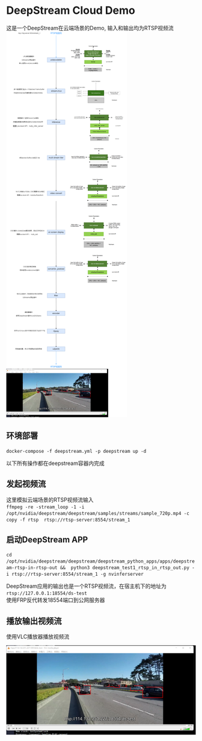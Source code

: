 # DeepStream Cloud Demo
这是一个DeepStream在云端场景的Demo, 输入和输出均为RTSP视频流
![2.png](2.png)


## 环境部署
`docker-compose -f deepstream.yml -p deepstream up -d`  

以下所有操作都在deepstream容器内完成


## 发起视频流
这里模拟云端场景的RTSP视频流输入  
`ffmpeg -re -stream_loop -1 -i /opt/nvidia/deepstream/deepstream/samples/streams/sample_720p.mp4 -c copy -f rtsp 
 rtsp://rtsp-server:8554/stream_1`


## 启动DeepStream APP
`cd /opt/nvidia/deepstream/deepstream/deepstream_python_apps/apps/deepstream-rtsp-in-rtsp-out && 
 python3 deepstream_test1_rtsp_in_rtsp_out.py -i rtsp://rtsp-server:8554/stream_1 -g nvinferserver`

DeepStream应用的输出也是一个RTSP视频流，在宿主机下的地址为 `rtsp://127.0.0.1:18554/ds-test`  
使用FRP反代转发18554端口到公网服务器

## 播放输出视频流
使用VLC播放器播放视频流

![1.png](1.png)